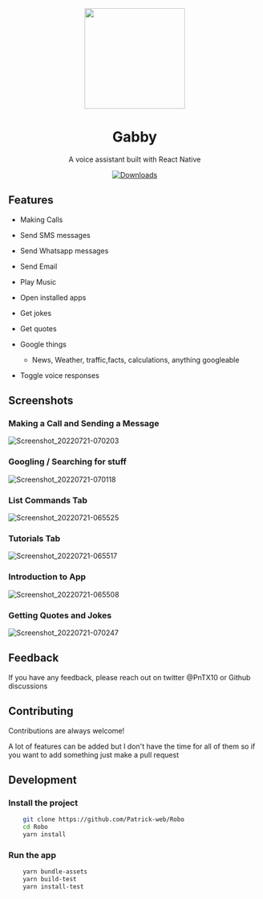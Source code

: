 <div align="center">
    <img src="https://user-images.githubusercontent.com/56973177/180441767-7cc7735b-d233-409d-993e-5b4b967ca5fb.png" width="200" height="200" style="display: block; margin: 0 auto"/>
    <h1>Gabby</h1>
    <p>A voice assistant built with React Native</p>

[![Downloads](https://img.shields.io/badge/-React%20Native-3a83f9?style=for-the-badge&logo=react&logoColor=white&labelColor=2ec781)](https://reactnative.dev)

</div>

## Features

- Making Calls
- Send SMS messages
- Send Whatsapp messages
- Send Email
- Play Music
- Open installed apps
- Get jokes
- Get quotes
- Google things

  - News, Weather, traffic,facts, calculations, anything googleable

- Toggle voice responses

## Screenshots

### Making a Call and Sending a Message

![Screenshot_20220721-070203](https://user-images.githubusercontent.com/56973177/180152688-8cfaf616-0ee7-402a-981f-58ed3e5b2c07.png)

### Googling / Searching for stuff

![Screenshot_20220721-070118](https://user-images.githubusercontent.com/56973177/180152764-4c6a5141-4930-4783-bd1e-b2feaec9b223.png)

### List Commands Tab

![Screenshot_20220721-065525](https://user-images.githubusercontent.com/56973177/180152828-78fc4d64-8721-4cee-ade2-463ea1ab63b2.png)

### Tutorials Tab

![Screenshot_20220721-065517](https://user-images.githubusercontent.com/56973177/180152842-9f45ea85-45c1-4ffc-a0ee-92069c4d99fb.png)

### Introduction to App

![Screenshot_20220721-065508](https://user-images.githubusercontent.com/56973177/180152861-ae83ccf5-6e0f-4b58-a6ba-3d8bac20cc36.png)

### Getting Quotes and Jokes

![Screenshot_20220721-070247](https://user-images.githubusercontent.com/56973177/180152870-9fc33ef1-dd4b-4cd5-9a16-146feb0bc321.png)

## Feedback

If you have any feedback, please reach out on twitter @PnTX10 or Github discussions

## Contributing

Contributions are always welcome!

A lot of features can be added but I don't have the time for all of them so if you want to add something
just make a pull request

## Development

### Install the project

```bash
    git clone https://github.com/Patrick-web/Robo
    cd Robo
    yarn install
```

### Run the app

```bash
    yarn bundle-assets
    yarn build-test
    yarn install-test
```
